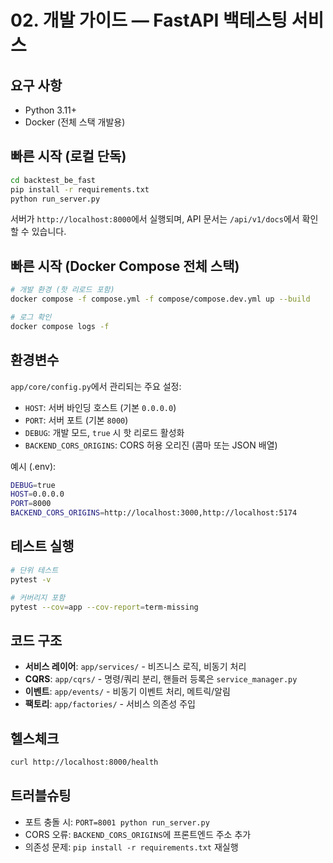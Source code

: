 # 02. 개발 가이드 — FastAPI 백테스팅 서비스

## 요구 사항
- Python 3.11+
- Docker (전체 스택 개발용)

## 빠른 시작 (로컬 단독)
```bash
cd backtest_be_fast
pip install -r requirements.txt
python run_server.py
```

서버가 `http://localhost:8000`에서 실행되며, API 문서는 `/api/v1/docs`에서 확인할 수 있습니다.

## 빠른 시작 (Docker Compose 전체 스택)
```bash
# 개발 환경 (핫 리로드 포함)
docker compose -f compose.yml -f compose/compose.dev.yml up --build

# 로그 확인
docker compose logs -f
```

## 환경변수
`app/core/config.py`에서 관리되는 주요 설정:
- `HOST`: 서버 바인딩 호스트 (기본 `0.0.0.0`)
- `PORT`: 서버 포트 (기본 `8000`)
- `DEBUG`: 개발 모드, `true` 시 핫 리로드 활성화
- `BACKEND_CORS_ORIGINS`: CORS 허용 오리진 (콤마 또는 JSON 배열)

예시 (.env):
```bash
DEBUG=true
HOST=0.0.0.0
PORT=8000
BACKEND_CORS_ORIGINS=http://localhost:3000,http://localhost:5174
```

## 테스트 실행
```bash
# 단위 테스트
pytest -v

# 커버리지 포함
pytest --cov=app --cov-report=term-missing
```

## 코드 구조
- **서비스 레이어**: `app/services/` - 비즈니스 로직, 비동기 처리
- **CQRS**: `app/cqrs/` - 명령/쿼리 분리, 핸들러 등록은 `service_manager.py`
- **이벤트**: `app/events/` - 비동기 이벤트 처리, 메트릭/알림
- **팩토리**: `app/factories/` - 서비스 의존성 주입

## 헬스체크
```bash
curl http://localhost:8000/health
```

## 트러블슈팅
- 포트 충돌 시: `PORT=8001 python run_server.py`
- CORS 오류: `BACKEND_CORS_ORIGINS`에 프론트엔드 주소 추가
- 의존성 문제: `pip install -r requirements.txt` 재실행
